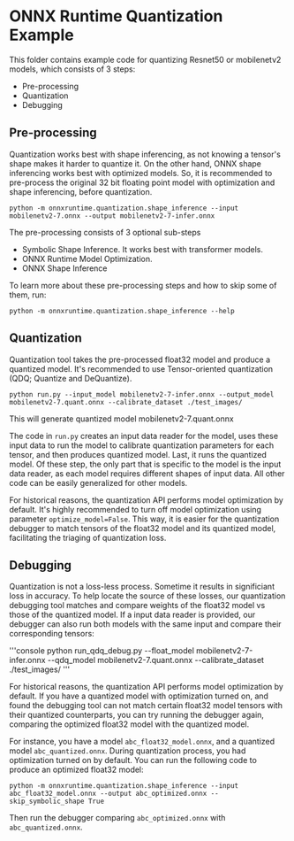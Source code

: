 # ONNX Runtime Quantization Example

This folder contains example code for quantizing Resnet50 or mobilenetv2 models, which consists of 3 steps:

- Pre-processing
- Quantization
- Debugging


## Pre-processing

Quantization works best with shape inferencing, as not knowing a tensor's shape makes
it harder to quantize it. On the other hand, ONNX shape inferencing works best with
optimized models. So, it is recommended to pre-process the original 32 bit floating
point model with optimization and shape inferencing, before quantization.

```console
python -m onnxruntime.quantization.shape_inference --input mobilenetv2-7.onnx --output mobilenetv2-7-infer.onnx
```

The pre-processing consists of 3 optional sub-steps
- Symbolic Shape Inference. It works best with transformer models.
- ONNX Runtime Model Optimization.
- ONNX Shape Inference

To learn more about these pre-processing steps and how to skip some of them, run:
```console
python -m onnxruntime.quantization.shape_inference --help
```

## Quantization

Quantization tool takes the pre-processed float32 model and produce a quantized model.
It's recommended to use Tensor-oriented quantization (QDQ; Quantize and DeQuantize).

```console
python run.py --input_model mobilenetv2-7-infer.onnx --output_model mobilenetv2-7.quant.onnx --calibrate_dataset ./test_images/
```
This will generate quantized model mobilenetv2-7.quant.onnx

The code in ```run.py``` creates an input data reader for the model, uses these input data to run
the model to calibrate quantization parameters for each tensor, and then produces quantized
model. Last, it runs the quantized model. Of these step, the only part that is specific to
the model is the input data reader, as each model requires different shapes of input data.
All other code can be easily generalized for other models.

For historical reasons, the quantization API performs model optimization by default.
It's highly recommended to turn off model optimization using parameter
```optimize_model=False```. This way, it is easier for the quantization debugger to match
tensors of the float32 model and its quantized model, facilitating the triaging of quantization
loss.

## Debugging

Quantization is not a loss-less process. Sometime it results in significiant loss in accuracy.
To help locate the source of these losses, our quantization debugging tool matches and
compare weights of the float32 model vs those of the quantized model.  If a input data reader
is provided, our debugger can also run both models with the same input and compare their
corresponding tensors:

'''console
python run_qdq_debug.py --float_model mobilenetv2-7-infer.onnx --qdq_model mobilenetv2-7.quant.onnx --calibrate_dataset ./test_images/
'''

For historical reasons, the quantization API performs model optimization by default. If you
have a quantized model with optimization turned on, and found the debugging tool can not match
certain float32 model tensors with their quantized counterparts, you can try running the
debugger again, comparing the optimized float32 model with the quantized model.

For instance, you have a model ```abc_float32_model.onnx```, and a quantized model
```abc_quantized.onnx```. During quantization process, you had optimization turned on
by default. You can run the following code to produce an optimized float32 model:

```console
python -m onnxruntime.quantization.shape_inference --input abc_float32_model.onnx --output abc_optimized.onnx --skip_symbolic_shape True
```

Then run the debugger comparing ```abc_optimized.onnx``` with ```abc_quantized.onnx```.
